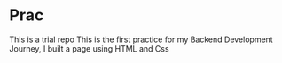 # Prac
This is a trial repo
This is the first practice for my Backend Development Journey, I built a page using HTML and Css
